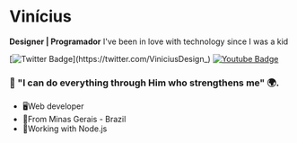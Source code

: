 # Vinícius
**Designer | Programador**
I've been in love with technology since I was a kid

[![Twitter Badge](https://img.shields.io/badge/-@ViniciusDesign_-49188170?style=flat-square&labelColor=49188170&logo=twitter&logoColor=white&link=https://twitter.com/ViniciusDesign_)](https://twitter.com/ViniciusDesign_) 
[![Youtube Badge](https://img.shields.io/badge/-Youtube-49188170?style=flat-square&labelColor=49188170&logo=youtube&logoColor=white&link=https://www.youtube.com/channel/UCb3bxUMUahihA2rec4BL1iw/videos)](https://www.youtube.com/channel/UCRhKK6VrISnIWPJjYxBPKnA/videos)

### 📖 "I can do everything through Him who strengthens me" 🌍.

 - 🖥️Web developer
 - 📍From Minas Gerais - Brazil
 - 💼Working with Node.js
